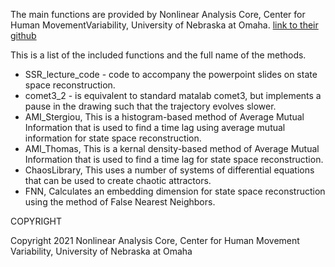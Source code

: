 The main functions are provided by Nonlinear Analysis Core, Center for Human MovementVariability, University of Nebraska at Omaha. [link to their github](https://github.com/Nonlinear-Analysis-Core/NONANLibrary)

This is a list of the included functions and the full name of the methods.

- SSR_lecture_code - code to accompany the powerpoint slides on state space reconstruction.
- comet3_2 - is equivalent to standard matalab comet3, but implements a pause in the drawing such that the trajectory evolves slower.
- AMI_Stergiou, This is a histogram-based method of Average Mutual Information that is used to find a time lag using average mutual information for state space reconstruction.
- AMI_Thomas, This is a kernal density-based method of Average Mutual Information that is used to find a time lag for state space reconstruction.
- ChaosLibrary, This uses a number of systems of differential equations that can be used to create chaotic attractors.
- FNN, Calculates an embedding dimension for state space reconstruction using the method of False Nearest Neighbors.

COPYRIGHT

Copyright 2021 Nonlinear Analysis Core, Center for Human Movement Variability, University of Nebraska at Omaha
